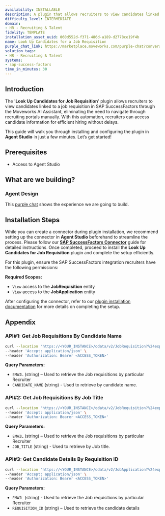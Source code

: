```yaml
---
availability: INSTALLABLE
description: A plugin that allows recruiters to view candidates linked to a job requisition.
difficulty_level: INTERMEDIATE
domain:
- HR - Recruiting & Talent
fidelity: TEMPLATE
installation_asset_uuid: 060d552d-f371-486d-a189-d2778ce19f4b
name: Look Up Candidates for a Job Requisition
purple_chat_link: https://marketplace.moveworks.com/purple-chat?conversation=%7B%22messages%22%3A%5B%7B%22role%22%3A%22user%22%2C%22parts%22%3A%5B%7B%22richText%22%3A%22Look+up+candidates+for+a+requisition%22%7D%5D%7D%2C%7B%22role%22%3A%22assistant%22%2C%22parts%22%3A%5B%7B%22reasoningSteps%22%3A%5B%7B%22status%22%3A%22success%22%2C%22richText%22%3A%22Understanding+intent+to+look+up+candidates+by+requisition.%22%7D%2C%7B%22status%22%3A%22pending%22%2C%22richText%22%3A%22Prompting+user+for+job+opening+details.%22%7D%5D%7D%2C%7B%22richText%22%3A%22Please+specify+the+job+opening+or+title+for+which+you%27d+like+to+see+candidates.%22%7D%5D%7D%2C%7B%22role%22%3A%22user%22%2C%22parts%22%3A%5B%7B%22richText%22%3A%22Candidates+who+have+applied+for+Business+Consultant+position%22%7D%5D%7D%2C%7B%22role%22%3A%22assistant%22%2C%22parts%22%3A%5B%7B%22reasoningSteps%22%3A%5B%7B%22status%22%3A%22success%22%2C%22richText%22%3A%22Searching+for+requisitions+matching+%27Business+Consultant%27.%22%7D%2C%7B%22status%22%3A%22pending%22%2C%22richText%22%3A%22Presenting+matching+requisitions+for+user+selection.%22%7D%5D%7D%2C%7B%22richText%22%3A%22I+found+3+job+requisitions+matching+%27Business+Consultant%27.+Please+select+the+one+you%27re+interested+in%3A%3Cbr+xmlns%3D%5C%22http%3A%2F%2Fwww.w3.org%2F1999%2Fxhtml%5C%22+%2F%3E1.+%3Cb+xmlns%3D%5C%22http%3A%2F%2Fwww.w3.org%2F1999%2Fxhtml%5C%22%3EBusiness+Consultant%3C%2Fb%3E+-+Req+%23101%3Cbr+xmlns%3D%5C%22http%3A%2F%2Fwww.w3.org%2F1999%2Fxhtml%5C%22+%2F%3E2.+%3Cb+xmlns%3D%5C%22http%3A%2F%2Fwww.w3.org%2F1999%2Fxhtml%5C%22%3ESenior+Business+Consultant%3C%2Fb%3E+-+Req+%23102%3Cbr+xmlns%3D%5C%22http%3A%2F%2Fwww.w3.org%2F1999%2Fxhtml%5C%22+%2F%3E3.+%3Cb+xmlns%3D%5C%22http%3A%2F%2Fwww.w3.org%2F1999%2Fxhtml%5C%22%3EJunior+Business+Consultant%3C%2Fb%3E+-+Req+%23103%22%7D%2C%7B%22citations%22%3A%5B%7B%22connectorName%22%3A%22sap-successfactors%22%2C%22citationTitle%22%3A%22Business+Consultant+-+Req+%23101+%28Open%29%22%7D%2C%7B%22connectorName%22%3A%22sap-successfactors%22%2C%22citationTitle%22%3A%22Senior+Business+Consultant+-+Req+%23102+%28Open%29%22%7D%2C%7B%22connectorName%22%3A%22sap-successfactors%22%2C%22citationTitle%22%3A%22Junior+Business+Consultant+-+Req+%23103+%28Pending+Approval%29%22%7D%5D%7D%5D%7D%2C%7B%22role%22%3A%22user%22%2C%22parts%22%3A%5B%7B%22richText%22%3A%22The+3rd+one%22%7D%5D%7D%2C%7B%22role%22%3A%22assistant%22%2C%22parts%22%3A%5B%7B%22reasoningSteps%22%3A%5B%7B%22status%22%3A%22success%22%2C%22richText%22%3A%22User+selected+%27Junior+Business+Consultant+-+Req+%23103%27.%22%7D%2C%7B%22status%22%3A%22success%22%2C%22richText%22%3A%22Retrieving+candidate+details+for+Req+%23103+from+SAP+SuccessFactors.%22%7D%5D%7D%2C%7B%22richText%22%3A%22%3Cp%3EHere+are+the+candidates+for+%3Cstrong%3EJunior+Business+Consultant+-+Req+%23103%3C%2Fstrong%3E%3A%3C%2Fp%3E%3Cp%3E%3Cstrong%3EJane+Doe%3C%2Fstrong%3E%3C%2Fp%3E%3Cul%3E%3Cli%3E%3Cp%3EApplication+status%3A+Interviewing%3C%2Fp%3E%3C%2Fli%3E%3Cli%3E%3Cp%3ECurrent+disposition%3A+Interview+Scheduled%3C%2Fp%3E%3C%2Fli%3E%3Cli%3E%3Cp%3ESource%3A+LinkedIn%3C%2Fp%3E%3C%2Fli%3E%3Cli%3E%3Cp%3ECandidate+ID%3A+CND-456%3C%2Fp%3E%3C%2Fli%3E%3Cli%3E%3Cp%3EEmail+address%3A+jane.doe%40example.com%3C%2Fp%3E%3C%2Fli%3E%3Cli%3E%3Cp%3EPhone+number%28s%29%3A+%2B1+%28555%29+123-4567%3C%2Fp%3E%3C%2Fli%3E%3Cli%3E%3Cp%3EAddress%3A+123+Main+St%2C+Anytown%2C+CA+90210%2C+USA%3C%2Fp%3E%3C%2Fli%3E%3Cli%3E%3Cp%3EResume%3A+%3Ca+target%3D%5C%22_blank%5C%22+rel%3D%5C%22noopener+noreferrer+nofollow%5C%22+class%3D%5C%22editor-link%5C%22+href%3D%5C%22%23%5C%22%3EJaneDoe_Resume.pdf%3C%2Fa%3E%3C%2Fp%3E%3C%2Fli%3E%3Cli%3E%3Cp%3ECover+letter%3A+%3Ca+target%3D%5C%22_blank%5C%22+rel%3D%5C%22noopener+noreferrer+nofollow%5C%22+class%3D%5C%22editor-link%5C%22+href%3D%5C%22%23%5C%22%3EJaneDoe_CoverLetter.pdf%3C%2Fa%3E%3C%2Fp%3E%3C%2Fli%3E%3Cli%3E%3Cp%3EWork+experience%3A+Software+Engineer+at+TechCorp+%282020-Present%29%3C%2Fp%3E%3C%2Fli%3E%3Cli%3E%3Cp%3EEducation+details%3A+BS+in+Computer+Science%2C+University+of+California+%282020%29%3C%2Fp%3E%3C%2Fli%3E%3Cli%3E%3Cp%3ESkills+%2F+certifications%3A+Java%2C+Python%2C+AWS%2C+PMP%3C%2Fp%3E%3C%2Fli%3E%3Cli%3E%3Cp%3ELinkedIn+%2F+social+profiles%3A+%3Ca+target%3D%5C%22_blank%5C%22+rel%3D%5C%22noopener+noreferrer+nofollow%5C%22+class%3D%5C%22editor-link%5C%22+href%3D%5C%22%23%5C%22%3Elinkedin.com%2Fin%2Fjanedoe%3C%2Fa%3E%3C%2Fp%3E%3Cp%3E%3C%2Fp%3E%3C%2Fli%3E%3C%2Ful%3E%3Cp%3E%3Cstrong%3EMark+Johnson%3C%2Fstrong%3E%3C%2Fp%3E%3Cul%3E%3Cli%3E%3Cp%3EApplication+status%3A+New+Application%3C%2Fp%3E%3C%2Fli%3E%3Cli%3E%3Cp%3ECurrent+disposition%3A+Under+Review%3C%2Fp%3E%3C%2Fli%3E%3Cli%3E%3Cp%3ESource%3A+Company+Website%3C%2Fp%3E%3C%2Fli%3E%3Cli%3E%3Cp%3ECandidate+ID%3A+CND-789%3C%2Fp%3E%3C%2Fli%3E%3Cli%3E%3Cp%3EEmail+address%3A+mark.j%40example.com%3C%2Fp%3E%3C%2Fli%3E%3Cli%3E%3Cp%3EPhone+number%28s%29%3A+%2B1+%28555%29+987-6543%3C%2Fp%3E%3C%2Fli%3E%3Cli%3E%3Cp%3EAddress%3A+456+Oak+Ave%2C+Big+City%2C+NY+10001%2C+USA%3C%2Fp%3E%3C%2Fli%3E%3Cli%3E%3Cp%3EResume%3A+%3Ca+target%3D%5C%22_blank%5C%22+rel%3D%5C%22noopener+noreferrer+nofollow%5C%22+class%3D%5C%22editor-link%5C%22+href%3D%5C%22%23%5C%22%3EMarkJohnson_Resume.pdf%3C%2Fa%3E%3C%2Fp%3E%3C%2Fli%3E%3Cli%3E%3Cp%3ECover+letter%3A+N%2FA%3C%2Fp%3E%3C%2Fli%3E%3Cli%3E%3Cp%3EWork+experience%3A+Junior+Developer+at+StartupX+%282021-Present%29%3C%2Fp%3E%3C%2Fli%3E%3Cli%3E%3Cp%3EEducation+details%3A+BA+in+Computer+Engineering%2C+State+University+%282021%29%3C%2Fp%3E%3C%2Fli%3E%3Cli%3E%3Cp%3ESkills+%2F+certifications%3A+C%23%2C+SQL%2C+Azure%3C%2Fp%3E%3C%2Fli%3E%3Cli%3E%3Cp%3ELinkedIn+%2F+social+profiles%3A+%3Ca+target%3D%5C%22_blank%5C%22+rel%3D%5C%22noopener+noreferrer+nofollow%5C%22+class%3D%5C%22editor-link%5C%22+href%3D%5C%22%23%5C%22%3Elinkedin.com%2Fin%2Fmarkjohnson%3C%2Fa%3E%3C%2Fp%3E%3C%2Fli%3E%3C%2Ful%3E%22%7D%5D%7D%5D%7D
solution_tags:
- HR - Recruiting & Talent
systems:
- sap-success-factors
time_in_minutes: 30
---
```


## Introduction

The '**Look Up Candidates for Job Requisition**' plugin allows recruiters to view candidates linked to a job requisition in SAP SuccessFactors through the Moveworks AI Assistant, eliminating the need to navigate through recruiting portals manually. With this automation, recruiters can access candidate information for efficient hiring without delays.

This guide will walk you through installing and configuring the plugin in **Agent Studio** in just a few minutes. Let’s get started!

## **Prerequisites**

- Access to Agent Studio

## **What are we building?**

### Agent Design

This [purple chat](https://marketplace.moveworks.com/purple-chat?conversation=%7B%22messages%22%3A%5B%7B%22role%22%3A%22user%22%2C%22parts%22%3A%5B%7B%22richText%22%3A%22Look+up+candidates+for+a+requisition%22%7D%5D%7D%2C%7B%22role%22%3A%22assistant%22%2C%22parts%22%3A%5B%7B%22reasoningSteps%22%3A%5B%7B%22status%22%3A%22success%22%2C%22richText%22%3A%22Understanding+intent+to+look+up+candidates+by+requisition.%22%7D%2C%7B%22status%22%3A%22pending%22%2C%22richText%22%3A%22Prompting+user+for+job+opening+details.%22%7D%5D%7D%2C%7B%22richText%22%3A%22Please+specify+the+job+opening+or+title+for+which+you%27d+like+to+see+candidates.%22%7D%5D%7D%2C%7B%22role%22%3A%22user%22%2C%22parts%22%3A%5B%7B%22richText%22%3A%22Candidates+who+have+applied+for+Business+Consultant+position%22%7D%5D%7D%2C%7B%22role%22%3A%22assistant%22%2C%22parts%22%3A%5B%7B%22reasoningSteps%22%3A%5B%7B%22status%22%3A%22success%22%2C%22richText%22%3A%22Searching+for+requisitions+matching+%27Business+Consultant%27.%22%7D%2C%7B%22status%22%3A%22pending%22%2C%22richText%22%3A%22Presenting+matching+requisitions+for+user+selection.%22%7D%5D%7D%2C%7B%22richText%22%3A%22I+found+3+job+requisitions+matching+%27Business+Consultant%27.+Please+select+the+one+you%27re+interested+in%3A%3Cbr+xmlns%3D%5C%22http%3A%2F%2Fwww.w3.org%2F1999%2Fxhtml%5C%22+%2F%3E1.+%3Cb+xmlns%3D%5C%22http%3A%2F%2Fwww.w3.org%2F1999%2Fxhtml%5C%22%3EBusiness+Consultant%3C%2Fb%3E+-+Req+%23101%3Cbr+xmlns%3D%5C%22http%3A%2F%2Fwww.w3.org%2F1999%2Fxhtml%5C%22+%2F%3E2.+%3Cb+xmlns%3D%5C%22http%3A%2F%2Fwww.w3.org%2F1999%2Fxhtml%5C%22%3ESenior+Business+Consultant%3C%2Fb%3E+-+Req+%23102%3Cbr+xmlns%3D%5C%22http%3A%2F%2Fwww.w3.org%2F1999%2Fxhtml%5C%22+%2F%3E3.+%3Cb+xmlns%3D%5C%22http%3A%2F%2Fwww.w3.org%2F1999%2Fxhtml%5C%22%3EJunior+Business+Consultant%3C%2Fb%3E+-+Req+%23103%22%7D%2C%7B%22citations%22%3A%5B%7B%22connectorName%22%3A%22sap-successfactors%22%2C%22citationTitle%22%3A%22Business+Consultant+-+Req+%23101+%28Open%29%22%7D%2C%7B%22connectorName%22%3A%22sap-successfactors%22%2C%22citationTitle%22%3A%22Senior+Business+Consultant+-+Req+%23102+%28Open%29%22%7D%2C%7B%22connectorName%22%3A%22sap-successfactors%22%2C%22citationTitle%22%3A%22Junior+Business+Consultant+-+Req+%23103+%28Pending+Approval%29%22%7D%5D%7D%5D%7D%2C%7B%22role%22%3A%22user%22%2C%22parts%22%3A%5B%7B%22richText%22%3A%22The+3rd+one%22%7D%5D%7D%2C%7B%22role%22%3A%22assistant%22%2C%22parts%22%3A%5B%7B%22reasoningSteps%22%3A%5B%7B%22status%22%3A%22success%22%2C%22richText%22%3A%22User+selected+%27Junior+Business+Consultant+-+Req+%23103%27.%22%7D%2C%7B%22status%22%3A%22success%22%2C%22richText%22%3A%22Retrieving+candidate+details+for+Req+%23103+from+SAP+SuccessFactors.%22%7D%5D%7D%2C%7B%22richText%22%3A%22%3Cp%3EHere+are+the+candidates+for+%3Cstrong%3EJunior+Business+Consultant+-+Req+%23103%3C%2Fstrong%3E%3A%3C%2Fp%3E%3Cp%3E%3Cstrong%3EJane+Doe%3C%2Fstrong%3E%3C%2Fp%3E%3Cul%3E%3Cli%3E%3Cp%3EApplication+status%3A+Interviewing%3C%2Fp%3E%3C%2Fli%3E%3Cli%3E%3Cp%3ECurrent+disposition%3A+Interview+Scheduled%3C%2Fp%3E%3C%2Fli%3E%3Cli%3E%3Cp%3ESource%3A+LinkedIn%3C%2Fp%3E%3C%2Fli%3E%3Cli%3E%3Cp%3ECandidate+ID%3A+CND-456%3C%2Fp%3E%3C%2Fli%3E%3Cli%3E%3Cp%3EEmail+address%3A+jane.doe%40example.com%3C%2Fp%3E%3C%2Fli%3E%3Cli%3E%3Cp%3EPhone+number%28s%29%3A+%2B1+%28555%29+123-4567%3C%2Fp%3E%3C%2Fli%3E%3Cli%3E%3Cp%3EAddress%3A+123+Main+St%2C+Anytown%2C+CA+90210%2C+USA%3C%2Fp%3E%3C%2Fli%3E%3Cli%3E%3Cp%3EResume%3A+%3Ca+target%3D%5C%22_blank%5C%22+rel%3D%5C%22noopener+noreferrer+nofollow%5C%22+class%3D%5C%22editor-link%5C%22+href%3D%5C%22%23%5C%22%3EJaneDoe_Resume.pdf%3C%2Fa%3E%3C%2Fp%3E%3C%2Fli%3E%3Cli%3E%3Cp%3ECover+letter%3A+%3Ca+target%3D%5C%22_blank%5C%22+rel%3D%5C%22noopener+noreferrer+nofollow%5C%22+class%3D%5C%22editor-link%5C%22+href%3D%5C%22%23%5C%22%3EJaneDoe_CoverLetter.pdf%3C%2Fa%3E%3C%2Fp%3E%3C%2Fli%3E%3Cli%3E%3Cp%3EWork+experience%3A+Software+Engineer+at+TechCorp+%282020-Present%29%3C%2Fp%3E%3C%2Fli%3E%3Cli%3E%3Cp%3EEducation+details%3A+BS+in+Computer+Science%2C+University+of+California+%282020%29%3C%2Fp%3E%3C%2Fli%3E%3Cli%3E%3Cp%3ESkills+%2F+certifications%3A+Java%2C+Python%2C+AWS%2C+PMP%3C%2Fp%3E%3C%2Fli%3E%3Cli%3E%3Cp%3ELinkedIn+%2F+social+profiles%3A+%3Ca+target%3D%5C%22_blank%5C%22+rel%3D%5C%22noopener+noreferrer+nofollow%5C%22+class%3D%5C%22editor-link%5C%22+href%3D%5C%22%23%5C%22%3Elinkedin.com%2Fin%2Fjanedoe%3C%2Fa%3E%3C%2Fp%3E%3Cp%3E%3C%2Fp%3E%3C%2Fli%3E%3C%2Ful%3E%3Cp%3E%3Cstrong%3EMark+Johnson%3C%2Fstrong%3E%3C%2Fp%3E%3Cul%3E%3Cli%3E%3Cp%3EApplication+status%3A+New+Application%3C%2Fp%3E%3C%2Fli%3E%3Cli%3E%3Cp%3ECurrent+disposition%3A+Under+Review%3C%2Fp%3E%3C%2Fli%3E%3Cli%3E%3Cp%3ESource%3A+Company+Website%3C%2Fp%3E%3C%2Fli%3E%3Cli%3E%3Cp%3ECandidate+ID%3A+CND-789%3C%2Fp%3E%3C%2Fli%3E%3Cli%3E%3Cp%3EEmail+address%3A+mark.j%40example.com%3C%2Fp%3E%3C%2Fli%3E%3Cli%3E%3Cp%3EPhone+number%28s%29%3A+%2B1+%28555%29+987-6543%3C%2Fp%3E%3C%2Fli%3E%3Cli%3E%3Cp%3EAddress%3A+456+Oak+Ave%2C+Big+City%2C+NY+10001%2C+USA%3C%2Fp%3E%3C%2Fli%3E%3Cli%3E%3Cp%3EResume%3A+%3Ca+target%3D%5C%22_blank%5C%22+rel%3D%5C%22noopener+noreferrer+nofollow%5C%22+class%3D%5C%22editor-link%5C%22+href%3D%5C%22%23%5C%22%3EMarkJohnson_Resume.pdf%3C%2Fa%3E%3C%2Fp%3E%3C%2Fli%3E%3Cli%3E%3Cp%3ECover+letter%3A+N%2FA%3C%2Fp%3E%3C%2Fli%3E%3Cli%3E%3Cp%3EWork+experience%3A+Junior+Developer+at+StartupX+%282021-Present%29%3C%2Fp%3E%3C%2Fli%3E%3Cli%3E%3Cp%3EEducation+details%3A+BA+in+Computer+Engineering%2C+State+University+%282021%29%3C%2Fp%3E%3C%2Fli%3E%3Cli%3E%3Cp%3ESkills+%2F+certifications%3A+C%23%2C+SQL%2C+Azure%3C%2Fp%3E%3C%2Fli%3E%3Cli%3E%3Cp%3ELinkedIn+%2F+social+profiles%3A+%3Ca+target%3D%5C%22_blank%5C%22+rel%3D%5C%22noopener+noreferrer+nofollow%5C%22+class%3D%5C%22editor-link%5C%22+href%3D%5C%22%23%5C%22%3Elinkedin.com%2Fin%2Fmarkjohnson%3C%2Fa%3E%3C%2Fp%3E%3C%2Fli%3E%3C%2Ful%3E%22%7D%5D%7D%5D%7D) shows the experience we are going to build.

## Installation Steps

While you can create a connector during plugin installation, we recommend setting up the connector in **Agent Studio** beforehand to streamline the process. Please follow our [**SAP SuccessFactors Connector**](https://marketplace.moveworks.com/connectors/sap-success-factors#how-to-implement) guide for detailed instructions. Once completed, proceed to install the **Look Up Candidates for Job Requisition** plugin and complete the setup efficiently.

For this plugin, ensure the SAP SuccessFactors integration recruiters have the following permissions:

**Required Scopes:**

- `View` access to the **JobRequisition** entity
- `View` access to the **JobApplication** entity

After configuring the connector, refer to our [plugin installation documentation](https://help.moveworks.com/docs/ai-agent-marketplace-installation) for more details on completing the setup.

## **Appendix**

### API#1: Get Job Requisitions By Candidate Name

```bash
curl --location 'https://<YOUR_INSTANCE>/odata/v2/JobRequisition?%24expand=jobReqLocale%2CjobReqFwdCandidates%2Fcandidate%2Crecruiter&%24filter=(recruiter%2Femail%20eq%20%27{{EMAIL}}%27)%20and%20internalStatus%20eq%20%27Approved%27%20and%20substringof(%27{{CANDIDATE_NAME}}%27%2C%20jobReqFwdCandidates%2Fcandidate%2FfirstName)' \
--header 'Accept: application/json' \
--header 'Authorization: Bearer <ACCESS_TOKEN>'
```

**Query Parameters:**

- `EMAIL` (string) – Used to retrieve the Job requisitions by particular Recruiter
- `CANDIDATE_NAME` (string) - Used to retrieve by candidate name.

### API#2:  Get Job Requisitions By Job Title

```bash
curl --location 'https://<YOUR_INSTANCE>/odata/v2/JobRequisition?%24expand=recruiter%2CjobReqLocale&%24filter=recruiter%2Femail%20eq%20%27{{EMAIL}}%27%20and%20substringof(%27{{JOB_TITLE}}%27%2C%20jobReqLocale%2FjobTitle)%20and%20internalStatus%20eq%20%27Approved%27&%24select=jobReqId%2CjobReqLocale%2FjobTitle%2CinternalStatus%2Cdeleted' \
--header 'Accept: application/json' \
--header 'Authorization: Bearer <ACCESS_TOKEN>'
```

**Query Parameters:**

- `EMAIL` (string) – Used to retrieve the Job requisitions by particular Recruiter
- `JOB_TITLE` (string) - Used to retrieve by Job title.

### API#3: Get Candidate Details By Requisition ID

```bash
curl --location 'https://<YOUR_INSTANCE>/odata/v2/JobApplication?%24expand=education%2CjobApplicationInterview%2CoutsideWorkExperience%2Cstate%2CinsideWorkExperience%2CjobAppStatus%2CveteranStatus%2Csalutation&%24filter=jobReqId%20eq%20%27{{REQUISITION_ID}}%27%20and%20jobRequisition%2Frecruiter%2Femail%20eq%20%27{{EMAIL}}%27&%24select=applicationId%2Cstatus%2Caddress%2Ccity%2CcellPhone%2CnonApplicantStatus%2CfirstName%2CmiddleName%2ClastName%2CcontactEmail%2CcandidateId%2CdataSource%2CoutsideWorkExperience%2FstartDate%2CoutsideWorkExperience%2FstartTitle%2CoutsideWorkExperience%2FendDate%2CoutsideWorkExperience%2FlastModifiedDateTime%2CinsideWorkExperience%2Ceducation%2Fschool%2CjobApplicationInterview%2CjobAppStatus%2FappStatusName' \
--header 'Accept: application/json' \
--header 'Authorization: Bearer <ACCESS_TOKEN>'
```

**Query Parameters:**

- `EMAIL` (string) - Used to retrieve the Job requisitions by particular Recruiter
- `REQUISITION_ID` (string) – Used to retrieve the candidate details